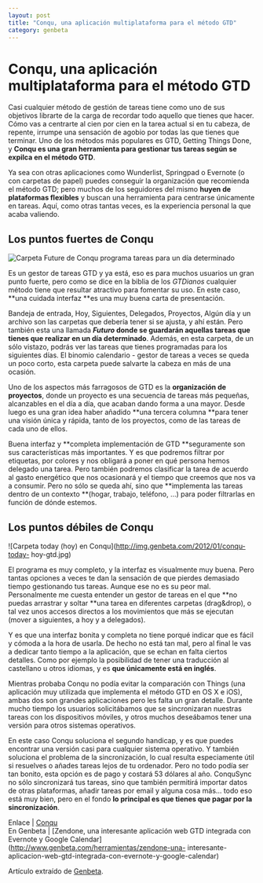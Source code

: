 ```yaml
---
layout: post
title: "Conqu, una aplicación multiplataforma para el método GTD"
category: genbeta
---
```


# Conqu, una aplicación multiplataforma para el método GTD

Casi cualquier método de gestión de tareas tiene como uno de sus objetivos
librarte de la carga de recordar todo aquello que tienes que hacer. Cómo vas a
centrarte al cien por cien en la tarea actual si en tu cabeza, de repente,
irrumpe una sensación de agobio por todas las que tienes que terminar. Uno de
los métodos más populares es GTD, Getting Things Done, y **Conqu es una gran
herramienta para gestionar tus tareas según se expilca en el método GTD**.

Ya sea con otras aplicaciones como Wunderlist, Springpad o Evernote (o con
carpetas de papel) puedes conseguir la organización que recomienda el método
GTD; pero muchos de los seguidores del mismo **huyen de plataformas
flexibles** y buscan una herramienta para centrarse únicamente en tareas.
Aquí, como otras tantas veces, es la experiencia personal la que acaba
valiendo.  
  

## Los puntos fuertes de Conqu

  
![Carpeta Future de Conqu programa tareas para un día
determinado](http://img.genbeta.com/2012/01/conqu-future-gtd.jpg)

Es un gestor de tareas GTD y ya está, eso es para muchos usuarios un gran
punto fuerte, pero como se dice en la biblia de los _GTDianos_ cualquier
método tiene que resultar atractivo para fomentar su uso. En este caso, **una
cuidada interfaz **es una muy buena carta de presentación.

Bandeja de entrada, Hoy, Siguientes, Delegados, Proyectos, Algún día y un
archivo son las carpetas que debería tener si se ajusta, y ahí están. Pero
también esta una llamada **_Futuro_ donde se guardarán aquellas tareas que
tienes que realizar en un día determinado**. Además, en esta carpeta, de un
sólo vistazo, podrás ver las tareas que tienes programadas para los siguientes
días. El binomio calendario - gestor de tareas a veces se queda un poco corto,
esta carpeta puede salvarte la cabeza en más de una ocasión.

Uno de los aspectos más farragosos de GTD es la **organización de proyectos**,
donde un proyecto es una secuencia de tareas más pequeñas, alcanzables en el
día a día, que acaban dando forma a una mayor. Desde luego es una gran idea
haber añadido **una tercera columna **para tener una visión única y rápida,
tanto de los proyectos, como de las tareas de cada uno de ellos.

Buena interfaz y **completa implementación de GTD **seguramente son sus
características más importantes. Y es que podremos filtrar por etiquetas, por
colores y nos obligará a poner en qué persona hemos delegado una tarea. Pero
también podremos clasificar la tarea de acuerdo al gasto energético que nos
ocasionará y el tiempo que creemos que nos va a consumir. Pero no sólo se
queda ahí, sino que **implementa las tareas dentro de un contexto **(hogar,
trabajo, teléfono, …) para poder filtrarlas en función de dónde estemos.

## Los puntos débiles de Conqu

  
![Carpeta today \(hoy\) en Conqu](http://img.genbeta.com/2012/01/conqu-today-
hoy-gtd.jpg)

El programa es muy completo, y la interfaz es visualmente muy buena. Pero
tantas opciones a veces te dan la sensación de que pierdes demasiado tiempo
gestionando tus tareas. Aunque ese no es su peor mal. Personalmente me cuesta
entender un gestor de tareas en el que **no puedas arrastrar y soltar **una
tarea en diferentes carpetas (drag&drop), o tal vez unos accesos directos a
los movimientos que más se ejecutan (mover a siguientes, a hoy y a delegados).

Y es que una interfaz bonita y completa no tiene porqué indicar que es fácil y
cómoda a la hora de usarla. De hecho no está tan mal, pero al final le vas a
dedicar tanto tiempo a la aplicación, que se echan en falta ciertos detalles.
Como por ejemplo la posibilidad de tener una traducción al castellano u otros
idiomas, y es **que únicamente está en inglés**.

Mientras probaba Conqu no podía evitar la comparación con Things (una
aplicación muy utilizada que implementa el método GTD en OS X e iOS), ambas
dos son grandes aplicaciones pero les falta un gran detalle. Durante mucho
tiempo los usuarios solicitábamos que se sincronizaran nuestras tareas con los
dispositivos móviles, y otros muchos deseábamos tener una versión para otros
sistemas operativos.

En este caso Conqu soluciona el segundo handicap, y es que puedes encontrar
una versión casi para cualquier sistema operativo. Y también soluciona el
problema de la sincronización, lo cual resulta especiamente útil si resuelves
o añades tareas lejos de tu ordenador. Pero no todo podía ser tan bonito, esta
opción es de pago y costará 53 dólares al año. ConquSync no sólo sincronizará
tus tareas, sino que también permitirá importar datos de otras plataformas,
añadir tareas por email y alguna cosa más… todo eso está muy bien, pero en el
fondo **lo principal es que tienes que pagar por la sincronización**.

Enlace | [Conqu](http://conqu.com)  
En Genbeta | [Zendone, una interesante aplicación web GTD integrada con
Evernote y Google Calendar](http://www.genbeta.com/herramientas/zendone-una-
interesante-aplicacion-web-gtd-integrada-con-evernote-y-google-calendar)

Artículo extraído de [Genbeta](http://www.genbeta.com).